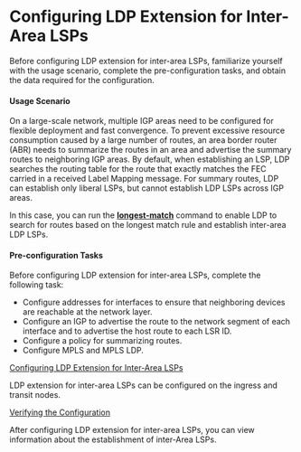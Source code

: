 Configuring LDP Extension for Inter-Area LSPs
=============================================

Before configuring LDP extension for inter-area LSPs, familiarize yourself with the usage scenario, complete the pre-configuration tasks, and obtain the data required for the configuration.

#### Usage Scenario

On a large-scale network, multiple IGP areas need to be configured for flexible deployment and fast convergence. To prevent excessive resource consumption caused by a large number of routes, an area border router (ABR) needs to summarize the routes in an area and advertise the summary routes to neighboring IGP areas. By default, when establishing an LSP, LDP searches the routing table for the route that exactly matches the FEC carried in a received Label Mapping message. For summary routes, LDP can establish only liberal LSPs, but cannot establish LDP LSPs across IGP areas.

In this case, you can run the [**longest-match**](cmdqueryname=longest-match) command to enable LDP to search for routes based on the longest match rule and establish inter-area LDP LSPs.


#### Pre-configuration Tasks

Before configuring LDP extension for inter-area LSPs, complete the following task:

* Configure addresses for interfaces to ensure that neighboring devices are reachable at the network layer.
* Configure an IGP to advertise the route to the network segment of each interface and to advertise the host route to each LSR ID.
* Configure a policy for summarizing routes.
* Configure MPLS and MPLS LDP.


[Configuring LDP Extension for Inter-Area LSPs](../../../../software/nev8r10_vrpv8r16/user/vrp/dc_vrp_ldp-p2p_cfg_0102.html)

LDP extension for inter-area LSPs can be configured on the ingress and transit nodes.

[Verifying the Configuration](../../../../software/nev8r10_vrpv8r16/user/vrp/dc_vrp_ldp-p2p_cfg_0103.html)

After configuring LDP extension for inter-area LSPs, you can view information about the establishment of inter-Area LSPs.